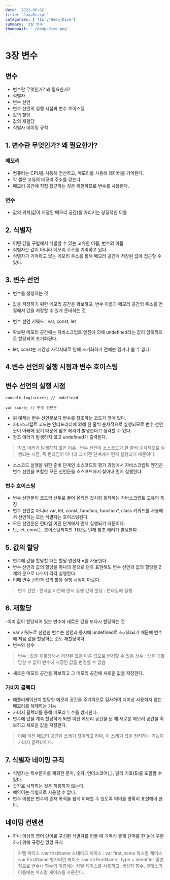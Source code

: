 ```yaml
---
date: '2022-06-02'
title: 'JavaScript'
categories: ['TIL','Deep_Dive']
summary: '3장 변수'
thumbnail: './deep-dive.png'
---
```




# 3장 변수
## 변수
- 변수란 무엇인가? 왜 필요한가?
- 식별자
- 변수 선언
- 변수 선언의 실행 시점과 변수 호이스팅
- 값의 할당
- 값의 재할당
- 식별자 네이밍 규칙

## 1. 변수란 무엇인가? 왜 필요한가?
### 메모리
- 컴퓨터는 CPU를 사용해 연산하고, 메모리를 사용해 데이터를 기억한다.
- 각 셀은 고유의 메모리 주소를 갖는다.
- 메모리 공간에 직접 접근하는 것은 위험하므로 변수를 사용한다.
### 변수
- 값의 위치(값이 저장된 메모리 공간)를 가리키는 상징적인 이름

## 2. 식별자
- 어떤 값을 구별해서 식별할 수 있는 고유한 이름, 변수의 이름
- 식별자는 값이 아니라 메모리 주소를 기억하고 있다.
- 식별자가 기억하고 있는 메모리 주소를 통해 메모리 공간에 저장된 값에 접근할 수 있다.

## 3. 변수 선언
- 변수를 생성하는 것

- 값을 저장하기 위한 메모리 공간을 확보하고, 변수 이름과 메모리 공간의 주소를 연결해서 값을 저장할 수 있게 준비하는 것

- 변수 선언 키워드 : var, const, let

- 확보된 메모리 공간에는 자바스크립트 엔진에 의해 undefined라는 값이 암묵적으로 할당되어 초기화된다.

- let, const는 시간상 사각지대로 인해 초기화하기 전에는 읽거나 쓸 수 없다.

## 4.변수 선언의 실행 시점과 변수 호이스팅

## 변수 선언의 실행 시점

```
console.log(score); // undefined

var score; // 변수 선언문
```
- 위 예제는 변수 선언문보다 변수를 참조하는 코드가 앞에 있다.
- 자바스크립트 코드는 인터프리터에 의해 한 줄씩 순차적으로 실행되므로 변수 선언문이 아래에 있기 때문에 참조 에러가 발생한다고 생각할 수 있다.
- 참조 에러가 발생하지 않고 undefined가 출력된다.

>참조 에러가 발생하지 않은 이유
: 변수 선언이 소스코드가 한 줄씩 순차적으로 실행되는 시점, 즉 런타임이 아니라 그 이전 단계에서 먼저 실행되기 때문이다.
- 소스코드 실행을 위한 준비 단계인 소스코드의 평가 과정에서 자바스크립트 엔진은 변수 선언을 포함한 모든 선언문을 소스코드에서 찾아내 먼저 실행한다.

### 변수 호이스팅
- 변수 선언문이 코드의 선두로 끌어 올려진 것처럼 동작하는 자바스크립트 고유의 특징
- 변수 선언뿐 아니라 var, let, const, function, function*, class 키워드를 사용해서 선언하는 모든 식별자는 호이스팅된다.
- 모든 선언문은 런타임 이전 단계에서 먼저 실행되기 때문이다.
- 단, let, const는 호이스팅되지만 TDZ로 인해 참조 에러가 발생한다.

## 5. 값의 할당
- 변수에 값을 할당할 때는 할당 연산자 =를 사용한다.
- 변수 선언과 값의 할당을 하나의 문으로 단축 표현해도 변수 선언과 값의 할당을 2개의 문으로 나누어 각각 실행한다.
- 이때 변수 선언과 값의 할당 실행 시점이 다르다.
>변수 선언 : 런타임 이전에 먼저 실행
>값의 할당 : 런타임에 실행

## 6. 재할당
-이미 값이 할당되어 있는 변수에 새로운 값을 또다시 할당하는 것
- var 키워드로 선언한 변수는 선언과 동시에 undefined로 초기화되기 때문에 변수에 처음 값을 할당하는 것도 재할당이다.
- 변수와 상수
>변수 : 값을 재할당해서 저장된 값을 다른 값으로 변경할 수 있음
>상수 : 값을 대할당할 수 없어 변수에 저장된 값을 변경할 수 없음
- 새로운 메모리 공간을 확보하고 그 메모리 공간에 새로운 값을 저장한다.

### 가비지 콜렉터
- 애플리케이션이 할당한 메모리 공간을 주기적으로 검사하여 더이상 사용하지 않는 메모리를 해제하는 기능
- 가비지 콜렉터를 통해 메모리 누수를 방지한다.
- 변수에 값을 계속 할당하게 되면 이전 메모리 공간을 둔 채 새로운 메모리 공간을 확보하고 새로운 값을 저장한다.
>이때 이전 메모리 공간을 쓰레기 값이라고 하며, 이 쓰레기 값을 정리하는 기능이 가비지 콜렉터이다.
## 7. 식별자 네이밍 규칙
- 식별자는 특수문자를 제외한 문자, 숫자, 언더스코어(_), 달러 기호($)를 포함할 수 있다.
- 숫자로 시작하는 것은 허용하지 않는다.
- 예약어는 식별자로 사용할 수 없다.
- 변수 이름은 변수의 존재 목적을 쉽게 이해할 수 있도록 의미를 명확히 표현해야 한다.
## 네이밍 컨벤션
- 하나 이상의 영어 단어로 구성된 식별자를 만들 때 가독성 좋게 단어를 한 눈에 구분하기 위해 규정한 명명 규칙
>카멜 케이스 :var firstName
> 스네이크 케이스 : var first_name
>파스칼 케이스 :var FirstName
>헝가리언 케이스 :var strFirstName : type + identifier
>일반적으로 변수나 함수의 이름에는 카멜 케이스를 사용하고, 생성자 함수, 클래스의 이름에는 파스칼 케이스를 사용한다.

